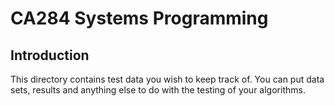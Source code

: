 # CA284 Systems Programming

## Introduction

This directory contains test data you wish to keep track of.  You can put data sets, results and anything else to do with the testing of your algorithms.
